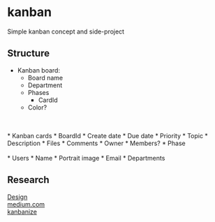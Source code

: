 # kanban
Simple kanban concept and side-project
## Structure
* Kanban board:
    * Board name
    * Department
    * Phases
        * CardId
    * Color?
<br />
<br />
* Kanban cards
    * BoardId
    * Create date
    * Due date
    * Priority
    * Topic
    * Description
    * Files
    * Comments
    * Owner
    * Members?
    * Phase
<br />
<br />
* Users
    * Name
    * Portrait image
    * Email
    * Departments


## Research
[Design](https://coderthemes.com/hyper/saas/apps-kanban.html) <br />
[medium.com](https://medium.com/paymo/12-kanban-board-examples-for-beginners-d56cee5df832) <br />
[kanbanize](https://kanbanize.com/kanban-resources/getting-started/what-is-kanban)
